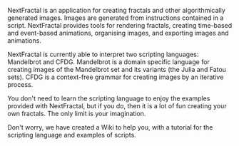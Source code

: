 NextFractal is an application for creating fractals and other algorithmically generated images. Images are generated from instructions contained in a script. NextFractal provides tools for rendering fractals, creating time-based and event-based animations, organising images, and exporting images and animations.

NextFractal is currently able to interpret two scripting languages: Mandelbrot and CFDG. Mandelbrot is a domain specific language for creating images of the Mandelbrot set and its variants (the Julia and Fatou sets). CFDG is a context-free grammar for creating images by an iterative process.

You don't need to learn the scripting language to enjoy the examples provided with NextFractal, but if you do, then it is a lot of fun creating your own fractals. The only limit is your imagination.

Don't worry, we have created a Wiki to help you, with a tutorial for the scripting language and examples of scripts.

